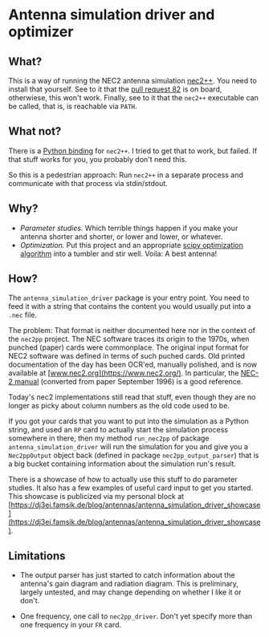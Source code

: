 # Antenna simulation driver and optimizer

## What?

This is a way of running the NEC2 antenna simulation
[nec2++](https://github.com/tmolteno/necpp).  You need to install that
yourself. See to it that the [pull request
82](https://github.com/tmolteno/necpp/pull/82) is on board,
otherwiese, this won't work. Finally, see to it that the `nec2++`
executable can be called, that is, is reachable via `PATH`.

## What not?

There is a [Python binding](https://pypi.org/project/PyNEC/) for
`nec2++`. I tried to get that to work, but failed. If that stuff
works for you, you probably don't need this.

So this is a pedestrian approach: Run `nec2++` in a separate
process and communicate with that process via stdin/stdout.

## Why?

- *Parameter studies.* Which terrible things happen if you make your
  antenna shorter and shorter, or lower and lower, or whatever.
- *Optimization.* Put this project and an appropriate
  [scipy optimization algorithm](https://docs.scipy.org/doc/scipy/reference/optimize.html#global-optimization)
  into a tumbler and stir well. Voila: A best antenna!

## How?

The `antenna_simulation_driver` package is your entry point.  You need to feed it with a string
that contains the content you would usually put into a `.nec` file.

The problem: That format is neither documented here nor in the context
of the `nec2pp` project.  The NEC software traces its origin to the
1970s, when punched (paper) cards were commonplace. The original
input format for NEC2 software was defined in terms of such puched
cards. Old printed documentation of the day has been OCR'ed,
manually polished, and is now available at [www.nec2.org](https://www.nec2.org/).
In particular, the [NEC-2 manual](https://www.nec2.org/other/nec2prt3.pdf)
(converted from paper September 1996) is a good reference.

Today's nec2 implementations still read that stuff, even though they
are no longer as picky about column numbers as the old code used to be.

If you got your cards that you want to put into the simulation
as a Python string, and used an `RP` card to actually start
the simulation process somewhere in there, then my method
`run_nec2pp` of package `antenna_simulation_driver`
will run the simulation for you and give you a `Nec2ppOutput`
object back (defined in package `nec2pp_output_parser`)
that is a big bucket containing information about
the simulation run's result.

There is a showcase of how to actually use this stuff to do parameter
studies. It also has a few examples of useful card input to get
you started. This showcase is publicized via my personal block at
[https://dj3ei.famsik.de/blog/antennas/antenna_simulation_driver_showcase](https://dj3ei.famsik.de/blog/antennas/antenna_simulation_driver_showcase).

## Limitations

- The output parser has just started to catch information
  about the antenna's gain diagram and radiation diagram. 
  This is preliminary, largely untested, and may change
  depending on whether I like it or don't.

- One frequency, one call to `nec2pp_driver`.
  Don't yet specify more than one frequency in your `FR` card.
